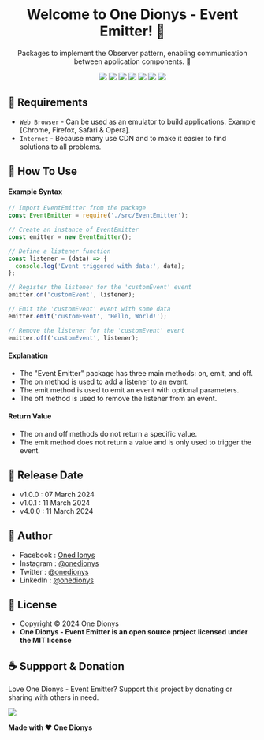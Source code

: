 <h1 align="center">Welcome to One Dionys - Event Emitter! 👋 </h1>

<p align="center">Packages to implement the Observer pattern, enabling communication between application components. 💖 </p>

<p align="center">
<img src="https://img.shields.io/github/contributors/onedionys/onedionys-event-emitter?style=flat-square">
<img src="https://img.shields.io/github/issues/onedionys/onedionys-event-emitter?style=flat-square">
<img src="https://img.shields.io/github/stars/onedionys/onedionys-event-emitter?style=flat-square"> 
<img src="https://img.shields.io/github/forks/onedionys/onedionys-event-emitter?style=flat-square">
<img src="https://img.shields.io/github/last-commit/onedionys/onedionys-event-emitter.svg?style=flat-square">
<img src="https://img.shields.io/github/languages/code-size/onedionys/onedionys-event-emitter?style=flat-square">
<img src="https://img.shields.io/github/license/onedionys/onedionys-event-emitter?style=flat-square">
</p>

## 💾 Requirements

* `Web Browser` - Can be used as an emulator to build applications. Example [Chrome, Firefox, Safari & Opera].
* `Internet` - Because many use CDN and to make it easier to find solutions to all problems.

## 🎯 How To Use

#### Example Syntax

```javascript
// Import EventEmitter from the package
const EventEmitter = require('./src/EventEmitter');

// Create an instance of EventEmitter
const emitter = new EventEmitter();

// Define a listener function
const listener = (data) => {
  console.log('Event triggered with data:', data);
};

// Register the listener for the 'customEvent' event
emitter.on('customEvent', listener);

// Emit the 'customEvent' event with some data
emitter.emit('customEvent', 'Hello, World!');

// Remove the listener for the 'customEvent' event
emitter.off('customEvent', listener);
```

#### Explanation

* The "Event Emitter" package has three main methods: on, emit, and off.
* The on method is used to add a listener to an event.
* The emit method is used to emit an event with optional parameters.
* The off method is used to remove the listener from an event.

#### Return Value

* The on and off methods do not return a specific value.
* The emit method does not return a value and is only used to trigger the event.

## 📆 Release Date

* v1.0.0 : 07 March 2024
* v1.0.1 : 11 March 2024
* v4.0.0 : 11 March 2024

## 🧑 Author

* Facebook : <a href="https://www.facebook.com/theonedionys"> Oned Ionys</a>
* Instagram : <a href="https://www.instagram.com/onedionys/"> @onedionys</a>
* Twitter : <a href="https://twitter.com/onedionys"> @onedionys</a>
* LinkedIn :  <a href="https://www.linkedin.com/in/onedionys/"> @onedionys</a>

## 📝 License

* Copyright © 2024 One Dionys
* **One Dionys - Event Emitter is an open source project licensed under the MIT license**

## ☕️ Suppport & Donation

Love One Dionys - Event Emitter? Support this project by donating or sharing with others in need.

<a href="https://www.buymeacoffee.com/onedionys"><img src="https://img.shields.io/badge/Buy_Me_A_Coffee-FFDD00?style=for-the-badge&logo=buy-me-a-coffee&logoColor=black"/> </a>

**Made with ❤️ One Dionys**

